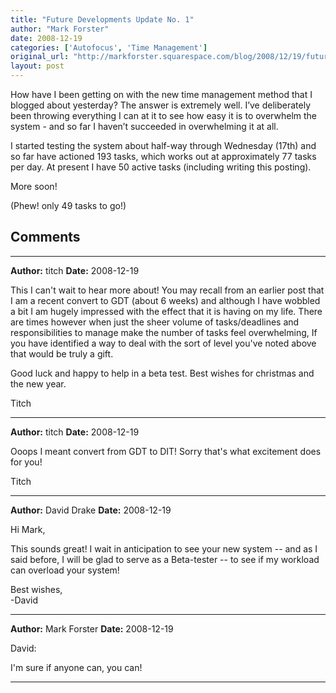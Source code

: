 ```yaml
---
title: "Future Developments Update No. 1"
author: "Mark Forster"
date: 2008-12-19
categories: ['Autofocus', 'Time Management']
original_url: "http://markforster.squarespace.com/blog/2008/12/19/future-developments-update-no-1.html"
layout: post
---
```


How have I been getting on with the new time management method that I blogged about yesterday? The answer is extremely well. I’ve deliberately been throwing everything I can at it to see how easy it is to overwhelm the system - and so far I haven’t succeeded in overwhelming it at all.

I started testing the system about half-way through Wednesday (17th) and so far have actioned 193 tasks, which works out at approximately 77 tasks per day. At present I have 50 active tasks (including writing this posting).

More soon!

(Phew! only 49 tasks to go!)


## Comments

---

**Author:** titch
**Date:** 2008-12-19

This I can't wait to hear more about! You may recall from an earlier post that I am a recent convert to GDT (about 6 weeks) and although I have wobbled a bit I am hugely impressed with the effect that it is having on my life. There are times however when just the sheer volume of tasks/deadlines and responsibilities to manage make the number of tasks feel overwhelming, If you have identified a way to deal with the sort of level you've noted above that would be truly a gift.  
  
Good luck and happy to help in a beta test. Best wishes for christmas and the new year.  
  
Titch

---

**Author:** titch
**Date:** 2008-12-19

Ooops I meant convert from GDT to DIT! Sorry that's what excitement does for you!  
  
Titch

---

**Author:** David Drake
**Date:** 2008-12-19

Hi Mark,  
  
This sounds great! I wait in anticipation to see your new system -- and as I said before, I will be glad to serve as a Beta-tester -- to see if my workload can overload your system!  
  
Best wishes,  
-David

---

**Author:** Mark Forster
**Date:** 2008-12-19

David:  
  
I'm sure if anyone can, you can! <grin>

---
